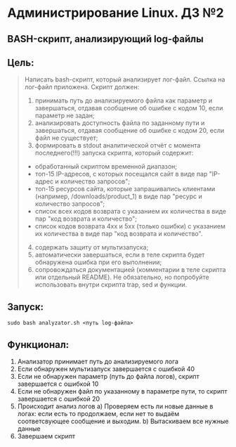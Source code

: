 # Администрирование Linux. ДЗ №2
## BASH-скрипт, анализирующий log-файлы


## Цель:
> Написать bash-скрипт, который анализирует лог-файл. Ссылка на лог-файл приложена.
> Скрипт должен:
> 1. принимать путь до анализируемого файла как параметр и завершаться, отдавая сообщение об ошибке с кодом 10, если параметр не задан;
> 2. анализировать доступность файла по заданному пути и завершаться, отдавая сообщение об ошибке с кодом 20, если файл не существует;
> 3. формировать в stdout аналитической отчёт с момента последнего(!!!) запуска скрипта, который содержит:
> - обработанный скриптом временной диапазон;
> - топ-15 IP-адресов, с которых посещался сайт в виде пар "IP-адрес и количество запросов";
> - топ-15 ресурсов сайта, которые запрашивались клиентами (например, /downloads/product_1) в виде пар "ресурс и количество запросов";
> - список всех кодов возврата с указанием их количества в виде пар "код возврата и количество";
> - список кодов возврата 4xx и 5xx (только ошибки) с указанием их количества в виде пар "код возврата и количество".
> 4. содержать защиту от мультизапуска;
> 5. автоматически завершаться, если в теле скрипта будет обнаружена ошибка при его выполнении;
> 6. сопровождаться документацией (комментарии в теле скрипта или отдельный README).
> Не обязательно, но попробуйте использовать внутри скрипта trap, sed и функции.


## Запуск:
  `sudo bash analyzator.sh <путь log-файла>`


## Функционал:

1. Анализатор принимает путь до анализируемого лога
2. Если обнаружен мультизапуск завершается с ошибкой 40
3. Если не обнаружен параметр (путь до файла логов), скрипт завершается с ошибкой 10
4. Если не обнаружен файл по указанному в параметре пути, то скрипт завершается с ошибкой 20
5. Происходит анализ логов
  a) Проверяем есть ли новые данные в логах: если есть то продолжаем, если нет то выдаём соответсвующее сообщение и выходим.
  b) Вытаскиваем все нужные данные
6. Завершаем скрипт
